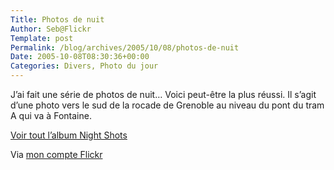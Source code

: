 ```yaml
--- 
Title: Photos de nuit
Author: Seb@Flickr
Template: post
Permalink: /blog/archives/2005/10/08/photos-de-nuit
Date: 2005-10-08T08:30:36+00:00
Categories: Divers, Photo du jour
--- 
```


<p><a href="http://www.flickr.com/photos/z720/50263594/" title="photo sharing"><img src="http://static.flickr.com/27/50263594_c956218c8e_m.jpg" alt="" /></a><br />
J&rsquo;ai fait une série de photos de nuit&#8230; Voici peut-être la plus réussi. Il s&rsquo;agit d&rsquo;une photo vers le sud de la rocade de Grenoble au niveau du pont du tram A qui va à  Fontaine.
</p>
<p><a href="http://www.flickr.com/photos/z720/sets/1091004/">Voir tout l&rsquo;album Night Shots</a></p>
<p>Via <a href="http://www.flickr.com/people/z720/">mon compte Flickr</a></p>
